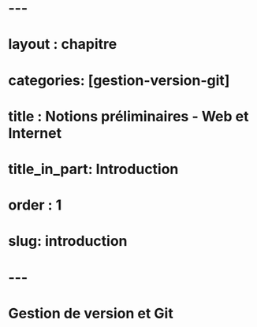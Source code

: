 # ---
# layout : chapitre
# categories: [gestion-version-git]
# title : Notions préliminaires - Web et Internet
# title_in_part: Introduction
# order : 1
# slug: introduction
# ---
# Gestion de version et Git
